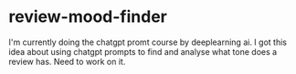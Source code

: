 # review-mood-finder

I'm currently doing the chatgpt promt course by deeplearning ai. I got this idea about using chatgpt prompts to find and analyse what tone does a review has. Need to work on it.
